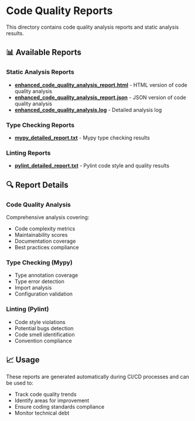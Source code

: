 # Code Quality Reports

This directory contains code quality analysis reports and static analysis results.

## 📊 Available Reports

### Static Analysis Reports
- **[enhanced_code_quality_analysis_report.html](enhanced_code_quality_analysis_report.html)** - HTML version of code quality analysis
- **[enhanced_code_quality_analysis_report.json](enhanced_code_quality_analysis_report.json)** - JSON version of code quality analysis
- **[enhanced_code_quality_analysis.log](enhanced_code_quality_analysis.log)** - Detailed analysis log

### Type Checking Reports
- **[mypy_detailed_report.txt](mypy_detailed_report.txt)** - Mypy type checking results

### Linting Reports
- **[pylint_detailed_report.txt](pylint_detailed_report.txt)** - Pylint code style and quality results

## 🔍 Report Details

### Code Quality Analysis
Comprehensive analysis covering:
- Code complexity metrics
- Maintainability scores
- Documentation coverage
- Best practices compliance

### Type Checking (Mypy)
- Type annotation coverage
- Type error detection
- Import analysis
- Configuration validation

### Linting (Pylint)
- Code style violations
- Potential bugs detection
- Code smell identification
- Convention compliance

## 📈 Usage

These reports are generated automatically during CI/CD processes and can be used to:
- Track code quality trends
- Identify areas for improvement
- Ensure coding standards compliance
- Monitor technical debt 